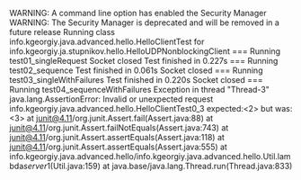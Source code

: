 WARNING: A command line option has enabled the Security Manager
WARNING: The Security Manager is deprecated and will be removed in a future release
Running class info.kgeorgiy.java.advanced.hello.HelloClientTest for info.kgeorgiy.ja.stupnikov.hello.HelloUDPNonblockingClient
=== Running test01_singleRequest
Socket closed
Test finished in 0.227s
=== Running test02_sequence
Test finished in 0.061s
Socket closed
=== Running test03_singleWithFailures
Test finished in 0.220s
Socket closed
=== Running test04_sequenceWithFailures
Exception in thread "Thread-3" java.lang.AssertionError: Invalid or unexpected request info.kgeorgiy.java.advanced.hello.HelloClientTest0_3 expected:<2> but was:<3>
at junit@4.11/org.junit.Assert.fail(Assert.java:88)
at junit@4.11/org.junit.Assert.failNotEquals(Assert.java:743)
at junit@4.11/org.junit.Assert.assertEquals(Assert.java:118)
at junit@4.11/org.junit.Assert.assertEquals(Assert.java:555)
at info.kgeorgiy.java.advanced.hello/info.kgeorgiy.java.advanced.hello.Util.lambda$server$1(Util.java:159)
at java.base/java.lang.Thread.run(Thread.java:833)
